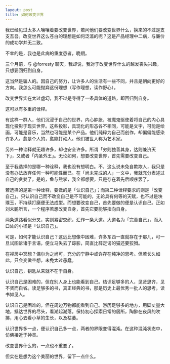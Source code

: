 ```yaml
---
layout: post  
title: 如何改变世界
---
```


我已经见过太多人嚷嚷着要改变世界，若问他们要改变世界什么，换来的不过是支支吾吾。改变世界这么苍白的理想是如何泛滥的呢？这是产品经理中二病，与廉价的成功学并无二致。

不幸的是，我也是此病的重度患者，晚期。

三个月前，与 @forresty 聊天，我却说，我对于改变世界什么的越发丧失兴趣，只想要回归到自身。

这当然是骗人的。因自己的努力，让许多人的生活有一些不同，并且是朝向更好的方向。我怎么可能抛弃这份理想（写作理想，读作野心）。

改变世界实在太过虚幻，我不过是寻得了一条具体的道路，即回归到自身。

这可以有多重的诠释。

有这样一群人，他们沉浸于自己的世界，内心肿胀，被魔鬼驱使着将自己的内心具现化投影于现实世界。这些投影，具现化的形态各不相同，可能是文字，可能是绘画，可能是音乐，当然也可能是某个产品。他们纯粹为自己而创作，却偏偏能感染许多人。愈是个人的，愈能打动人。他们被世人称为艺术家。

另外一种诠释就无趣许多，却也安全许多。所谓「穷则独善其身，达则兼济天下」，又或者「内圣外王」。无论如何，想要改变世界，首先需要改变自己。

至于我选择的是哪一种诠释，我也没有想明白。不，这么说未免自欺欺人，我只是没有办法放弃任何一种可能性而已。在「尚未完成的人」一文中，我就充分表述过自己的贪婪了。是的，鱼与熊掌，我全都想要，只是存在着先后顺序罢了。

若选择的是第一种诠释，要做的是「认识自己」；而第二种诠释要求的则是「改变自己」。只认识自己而不改变自己是不可能的，无论具有何等的天赋，也不过是块璞玉，不持续打磨便无法成型。而想要改变自己，首先要做的便是认识自己。正如刘未鹏所言，一个程序若想改变自身，首先它要能够指向自身。

两条道路看似分叉，实则紧密交织，汇作一条大道。大道名为「完善自己」，而入口处的小径是「认识自己」。

可是，如何才能认识自己？这远比想像中困难，许多东西一直就存在于那儿，可一旦试图诉诸于言语，便立马失去了踪影，简直比薛定谔的猫还要狡猾。

在禅房中冥想？偶尔为之尚可，充分的宁静中或许存在纯净的思考。但若长久如此，只会变做空想，未免太过愚蠢。

认识自己，钥匙从来就不在于自身。

认识自己是困难的，但在别人身上也能看到自己。结识足够多的人，见贤思齐，见不贤而自省。读足够多的书，真正经典的书，那是历史上最优秀一批人的思考，读书如见人。

认识自己是困难的，但在周边万物都能看到自己。游历足够多的地方，用脚丈量大地，抵达世界的尽头，看潮起潮落。保持初心探索日常的居所，陶醉在夜风的吹拂，用心去看小草的生长，以及枯萎。

认识世界多一点，便认识自己多一点，两者的界限变得混沌。在这种混沌状态中，仿佛接近于神灵。

改变世界什么的，一点也不重要了。

但实在是想为这个美丽的世界，留下一点什么。
